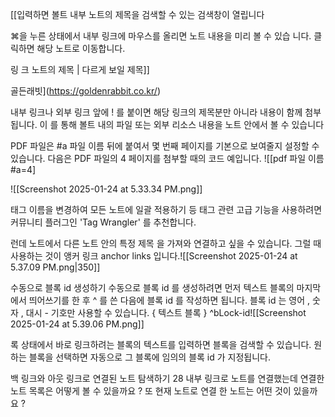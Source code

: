 
[[입력하면 볼트 내부 노트의 제목을 검색할 수 있는 검색창이 열립니다

⌘을 누른 상태에서 내부 링크에 마우스를 올리면 노트 내용을 미리 볼 수 있습
니다. 클릭하면 해당 노트로 이동합니다.

링 크 노트의 제목 | 다르게 보일 제목]] 

골든래빗](https://goldenrabbit.co.kr/)

내부 링크나 외부 링크 앞에 ! 를 붙이면 해당 링크의 제목분만 아니라 내용이 함께 첨부됩니다. 이
를 통해 볼트 내의 파일 또는 외부 리소스 내용을 노트 안에서 볼 수 있습니다


PDF 파일은 #a 파일 이름 뒤에 붙여서 몇 번째 페이지를 기본으로 보여줄지 설정할 수
있습니다. 다음은 PDF 파일의 4 페이지를 첨부할 때의 코드 예입니다.
![[pdf 파일 이름 #a=4]

![[Screenshot 2025-01-24 at 5.33.34 PM.png]]

 태그 이름을 변경하여 모든 노트에 일괄 적용하기 등 태그 관련 고급 기능을 사용하려면 커뮤니티 플러그인 'Tag Wrangler' 를 추천합니다.

런데 노트에서 다른 노트 안의 특정 제목
을 가져와 연결하고 싶을 수 있습니다. 그럴 때 사용하는 것이 앵커 링크 anchor links 입니다.![[Screenshot 2025-01-24 at 5.37.09 PM.png|350]]

수동으로 블록 id 생성하기
수동으로 블록 id 를 생성하려면 먼저 텍스트 블록의 마지막에서 띄어쓰기를 한 후 ^ 를 쓴 다음에
블록 id 를 작성하면 됩니다. 블록 id 는 영어 , 숫자 , 대시 - 기호만 사용할 수 있습니다.
{ 텍스트 블록 } ^bLock-id![[Screenshot 2025-01-24 at 5.39.06 PM.png]]

록 상태에서 바로 링크하려는 블록의 텍스트를 입력하면 블록을 검색할 수 있습니다. 원
하는 블록을 선택하면 자동으로 그 블록에 임의의 블록 id 가 지정됩니다.

백 링크와 아웃 링크로 연결된 노트 탐색하기 28
내부 링크로 노트를 연결했는데 연결한 노트 목록은 어떻게 볼 수 있을까요 ? 또 현재 노트로 연결
한 노트는 어떤 것이 있을까요 ? 

